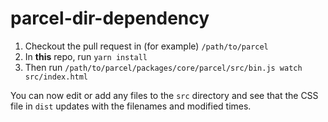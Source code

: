 # parcel-dir-dependency

1. Checkout the pull request in (for example) `/path/to/parcel`
1. In **this** repo, run `yarn install`
1. Then run `/path/to/parcel/packages/core/parcel/src/bin.js watch src/index.html`

You can now edit or add any files to the `src` directory and see that the CSS file in `dist` updates with the filenames and modified times.
